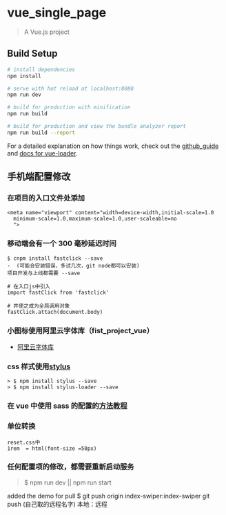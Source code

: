 # vue_single_page

> A Vue.js project

## Build Setup

```bash
# install dependencies
npm install

# serve with hot reload at localhost:8080
npm run dev

# build for production with minification
npm run build

# build for production and view the bundle analyzer report
npm run build --report
```

For a detailed explanation on how things work, check out the [github_guide](https://github.com/wenlong201807/my_project_vue) and [docs for vue-loader](http://vuejs.github.io/vue-loader).

## 手机端配置修改

### 在项目的入口文件处添加

```
<meta name="viewport" content="width=device-width,initial-scale=1.0
  minimum-scale=1.0,maximum-scale=1.0,user-scaleable=no
  ">
```

### 移动端会有一个 300 毫秒延迟时间

```解决方案
$ cnpm install fastclick --save
-  (可能会安装错误，多试几次，git node都可以安装)
项目开发与上线都需要 --save

# 在入口js中引入
import fastClick from 'fastclick'

# 并使之成为全局调用对象
fastClick.attach(document.body)
```

### 小图标使用阿里云字体库（fist_project_vue）

- [阿里云字体库](http://www.iconfont.cn/manage/index?spm=a313x.7781069.1998910419.11&manage_type=myprojects&projectId=761001)

### css 样式使用[stylus](https://stylus.bootcss.com/)

```
> $ npm install stylus --save
> $ npm install stylus-loader --save
```

### 在 vue 中使用 sass 的配置的[方法教程](https://blog.csdn.net/lily2016n/article/details/75309492)

### 单位转换

```
reset.css中
1rem  = html(font-size =50px)
```

### 任何配置项的修改，都需要重新启动服务

> $ npm run dev || npm run start

added the demo for pull
$ git push origin index-swiper:index-swiper
git push (自己取的远程名字) 本地：远程
